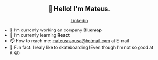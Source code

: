 <h2 align="center">👋 Hello! I'm Mateus.</h2>
<p align="center">
  <a href="https://www.linkedin.com/in/mateusnsousa/">Linkedin</a>
</p>

- 🔭 I’m currently working an company **Bluemap**
- 🌱 I’m currently learning **React**
- 📫 How to reach me: <a href="mailto:mateusnsousa@hotmail.com">mateusnsousa@hotmail.com</a> at E-mail
- 🧐 Fun fact: I realy like to skateboarding (Even though I'm not so good at it 😂)
